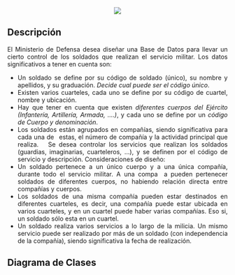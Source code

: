 <div align="justify">

<div align="center">
  <img src="https://www.aulacat.cat/images/fotoscursos/1530/ingresar-en-el-ejercito-espanol.jpg" />
</div>

## Descripción

El Ministerio de Defensa desea diseñar una Base de Datos para llevar un cierto control de los soldados que realizan el servicio militar. Los datos significativos a tener en cuenta son:
- Un soldado se define por su código de soldado (único), su nombre y apellidos, y su graduación. _Decide cual puede ser el código único_.
- Existen varios cuarteles, cada uno se define por su código de cuartel, nombre y ubicación.
- Hay que tener en cuenta que existen _diferentes cuerpos del Ejército (Infantería, Artillería, Armada, ....)_, y cada uno se define por un _código de Cuerpo y denominación_.
- Los soldados están agrupados en compañías, siendo significativa para cada una de  estas, el número de compañía y la actividad principal que realiza.
  Se desea controlar los servicios que realizan los soldados (guardias, imaginarias, cuarteleros, ...), y se definen por el código de servicio y descripción.
Consideraciones de diseño:
- Un soldado pertenece a un único cuerpo y a una única compañía, durante todo el servicio militar. A una compa  a pueden pertenecer soldados de diferentes cuerpos, no habiendo relación directa entre compañías y cuerpos.
- Los soldados de una misma compañía pueden estar destinados en diferentes cuarteles, es decir, una compañía puede estar ubicada en varios cuarteles, y en un cuartel puede haber varias compañías. Eso si, un soldado sólo esta en un cuartel.
- Un soldado realiza varios servicios a lo largo de la milicia. Un mismo servicio puede ser realizado por más de un soldado (con independencia de la compañía), siendo significativa la fecha de realización.

</div>

## Diagrama de Clases
